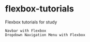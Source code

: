 # flexbox-tutorials
Flexbox tutorials for study
``` 
Navbar with Flexbox
Dropdown Navigation Menu with Flexbox
```
